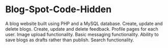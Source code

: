 # Blog-Spot-Code-Hidden
A blog website built using PHP and a MySQL database. Create, update and delete blogs. Create, update and delete feedback. Profile pages for each user. Image upload functionality. Basic messaging functionality. Ability to save blogs as drafts rather than publish. Search functionality.

